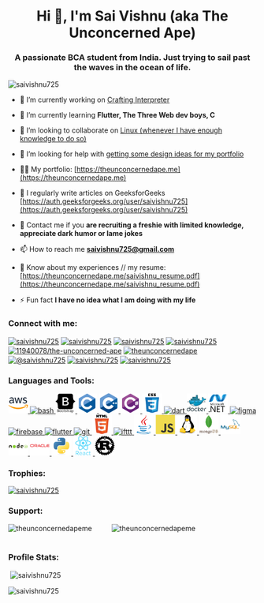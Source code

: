 <h1 align="center">Hi 👋, I'm Sai Vishnu (aka The Unconcerned Ape)</h1>
<h3 align="center">A passionate BCA student from India. Just trying to sail past the waves in the ocean of life.</h3>

<p align="left"> <img src="https://komarev.com/ghpvc/?username=saivishnu725&label=Profile%20views&color=dc8add&style=flat" alt="saivishnu725" /> </p>

- 🔭 I’m currently working on [Crafting Interpreter](https://github.com/saivishnu725/jlox)

- 🌱 I’m currently learning **Flutter, The Three Web dev boys, C**

- 👯 I’m looking to collaborate on [Linux (whenever I have enough knowledge to do so)](https://github.com/torvalds/linux)

- 🤝 I’m looking for help with [getting some design ideas for my portfolio](https://github.com/saivishnu725/portfolio)

- 👨‍💻 My portfolio: [https://theunconcernedape.me](https://theunconcernedape.me)

- 📝 I regularly write articles on GeeksforGeeks [https://auth.geeksforgeeks.org/user/saivishnu725](https://auth.geeksforgeeks.org/user/saivishnu725)

- 💬 Contact me if you **are recruiting a freshie with limited knowledge, appreciate dark humor or lame jokes**

- 📫 How to reach me **<saivishnu725@gmail.com>**

- 📄 Know about my experiences // my resume: [https://theunconcernedape.me/saivishnu_resume.pdf](https://theunconcernedape.me/saivishnu_resume.pdf)

- ⚡ Fun fact **I have no idea what I am doing with my life**

<h3 align="left">Connect with me:</h3>
<p align="left">
<a href="https://codepen.io/saivishnu725" target="blank"><img align="center" src="https://raw.githubusercontent.com/rahuldkjain/github-profile-readme-generator/master/src/images/icons/Social/codepen.svg" alt="saivishnu725" height="30" width="40" /></a>
<a href="https://dev.to/saivishnu725" target="blank"><img align="center" src="https://raw.githubusercontent.com/rahuldkjain/github-profile-readme-generator/master/src/images/icons/Social/devto.svg" alt="saivishnu725" height="30" width="40" /></a>
<a href="https://twitter.com/saivishnu725" target="blank"><img align="center" src="https://raw.githubusercontent.com/rahuldkjain/github-profile-readme-generator/master/src/images/icons/Social/twitter.svg" alt="saivishnu725" height="30" width="40" /></a>
<a href="https://linkedin.com/in/saivishnu725" target="blank"><img align="center" src="https://raw.githubusercontent.com/rahuldkjain/github-profile-readme-generator/master/src/images/icons/Social/linked-in-alt.svg" alt="saivishnu725" height="30" width="40" /></a>
<a href="https://stackoverflow.com/users/11940078/the-unconcerned-ape" target="blank"><img align="center" src="https://raw.githubusercontent.com/rahuldkjain/github-profile-readme-generator/master/src/images/icons/Social/stack-overflow.svg" alt="11940078/the-unconcerned-ape" height="30" width="40" /></a>
<a href="https://instagram.com/theunconcernedape" target="blank"><img align="center" src="https://raw.githubusercontent.com/rahuldkjain/github-profile-readme-generator/master/src/images/icons/Social/instagram.svg" alt="theunconcernedape" height="30" width="40" /></a>
<a href="https://medium.com/@saivishnu725" target="blank"><img align="center" src="https://raw.githubusercontent.com/rahuldkjain/github-profile-readme-generator/master/src/images/icons/Social/medium.svg" alt="@saivishnu725" height="30" width="40" /></a>
<a href="https://www.youtube.com/c/saivishnu725" target="blank"><img align="center" src="https://raw.githubusercontent.com/rahuldkjain/github-profile-readme-generator/master/src/images/icons/Social/youtube.svg" alt="saivishnu725" height="30" width="40" /></a>
<a href="https://auth.geeksforgeeks.org/user/saivishnu725" target="blank"><img align="center" src="https://raw.githubusercontent.com/rahuldkjain/github-profile-readme-generator/master/src/images/icons/Social/geeks-for-geeks.svg" alt="saivishnu725" height="30" width="40" /></a>
</p>

<h3 align="left">Languages and Tools:</h3>
<p align="left"> <a href="https://aws.amazon.com" target="_blank" rel="noreferrer"> <img src="https://raw.githubusercontent.com/devicons/devicon/master/icons/amazonwebservices/amazonwebservices-original-wordmark.svg" alt="aws" width="40" height="40"/> </a> <a href="https://www.gnu.org/software/bash/" target="_blank" rel="noreferrer"> <img src="https://www.vectorlogo.zone/logos/gnu_bash/gnu_bash-icon.svg" alt="bash" width="40" height="40"/> </a> <a href="https://getbootstrap.com" target="_blank" rel="noreferrer"> <img src="https://raw.githubusercontent.com/devicons/devicon/master/icons/bootstrap/bootstrap-plain-wordmark.svg" alt="bootstrap" width="40" height="40"/> </a> <a href="https://www.cprogramming.com/" target="_blank" rel="noreferrer"> <img src="https://raw.githubusercontent.com/devicons/devicon/master/icons/c/c-original.svg" alt="c" width="40" height="40"/> </a> <a href="https://www.w3schools.com/cpp/" target="_blank" rel="noreferrer"> <img src="https://raw.githubusercontent.com/devicons/devicon/master/icons/cplusplus/cplusplus-original.svg" alt="cplusplus" width="40" height="40"/> </a> <a href="https://www.w3schools.com/cs/" target="_blank" rel="noreferrer"> <img src="https://raw.githubusercontent.com/devicons/devicon/master/icons/csharp/csharp-original.svg" alt="csharp" width="40" height="40"/> </a> <a href="https://www.w3schools.com/css/" target="_blank" rel="noreferrer"> <img src="https://raw.githubusercontent.com/devicons/devicon/master/icons/css3/css3-original-wordmark.svg" alt="css3" width="40" height="40"/> </a> <a href="https://dart.dev" target="_blank" rel="noreferrer"> <img src="https://www.vectorlogo.zone/logos/dartlang/dartlang-icon.svg" alt="dart" width="40" height="40"/> </a> <a href="https://www.docker.com/" target="_blank" rel="noreferrer"> <img src="https://raw.githubusercontent.com/devicons/devicon/master/icons/docker/docker-original-wordmark.svg" alt="docker" width="40" height="40"/> </a> <a href="https://dotnet.microsoft.com/" target="_blank" rel="noreferrer"> <img src="https://raw.githubusercontent.com/devicons/devicon/master/icons/dot-net/dot-net-original-wordmark.svg" alt="dotnet" width="40" height="40"/> </a> <a href="https://www.figma.com/" target="_blank" rel="noreferrer"> <img src="https://www.vectorlogo.zone/logos/figma/figma-icon.svg" alt="figma" width="40" height="40"/> </a> <a href="https://firebase.google.com/" target="_blank" rel="noreferrer"> <img src="https://www.vectorlogo.zone/logos/firebase/firebase-icon.svg" alt="firebase" width="40" height="40"/> </a> <a href="https://flutter.dev" target="_blank" rel="noreferrer"> <img src="https://www.vectorlogo.zone/logos/flutterio/flutterio-icon.svg" alt="flutter" width="40" height="40"/> </a> <a href="https://git-scm.com/" target="_blank" rel="noreferrer"> <img src="https://www.vectorlogo.zone/logos/git-scm/git-scm-icon.svg" alt="git" width="40" height="40"/> </a> <a href="https://www.w3.org/html/" target="_blank" rel="noreferrer"> <img src="https://raw.githubusercontent.com/devicons/devicon/master/icons/html5/html5-original-wordmark.svg" alt="html5" width="40" height="40"/> </a> <a href="https://ifttt.com/" target="_blank" rel="noreferrer"> <img src="https://www.vectorlogo.zone/logos/ifttt/ifttt-ar21.svg" alt="ifttt" width="40" height="40"/> </a> <a href="https://www.java.com" target="_blank" rel="noreferrer"> <img src="https://raw.githubusercontent.com/devicons/devicon/master/icons/java/java-original.svg" alt="java" width="40" height="40"/> </a> <a href="https://developer.mozilla.org/en-US/docs/Web/JavaScript" target="_blank" rel="noreferrer"> <img src="https://raw.githubusercontent.com/devicons/devicon/master/icons/javascript/javascript-original.svg" alt="javascript" width="40" height="40"/> </a> <a href="https://www.linux.org/" target="_blank" rel="noreferrer"> <img src="https://raw.githubusercontent.com/devicons/devicon/master/icons/linux/linux-original.svg" alt="linux" width="40" height="40"/> </a> <a href="https://www.mongodb.com/" target="_blank" rel="noreferrer"> <img src="https://raw.githubusercontent.com/devicons/devicon/master/icons/mongodb/mongodb-original-wordmark.svg" alt="mongodb" width="40" height="40"/> </a> <a href="https://www.mysql.com/" target="_blank" rel="noreferrer"> <img src="https://raw.githubusercontent.com/devicons/devicon/master/icons/mysql/mysql-original-wordmark.svg" alt="mysql" width="40" height="40"/> </a> <a href="https://nodejs.org" target="_blank" rel="noreferrer"> <img src="https://raw.githubusercontent.com/devicons/devicon/master/icons/nodejs/nodejs-original-wordmark.svg" alt="nodejs" width="40" height="40"/> </a> <a href="https://www.oracle.com/" target="_blank" rel="noreferrer"> <img src="https://raw.githubusercontent.com/devicons/devicon/master/icons/oracle/oracle-original.svg" alt="oracle" width="40" height="40"/> </a> <a href="https://www.python.org" target="_blank" rel="noreferrer"> <img src="https://raw.githubusercontent.com/devicons/devicon/master/icons/python/python-original.svg" alt="python" width="40" height="40"/> </a> <a href="https://reactjs.org/" target="_blank" rel="noreferrer"> <img src="https://raw.githubusercontent.com/devicons/devicon/master/icons/react/react-original-wordmark.svg" alt="react" width="40" height="40"/> </a> <a href="https://www.rust-lang.org" target="_blank" rel="noreferrer"> <img src="https://raw.githubusercontent.com/devicons/devicon/master/icons/rust/rust-plain.svg" alt="rust" width="40" height="40"/> </a> </p>

<h3 align="left">Trophies:</h3>
<p align="left"> <a href="https://github.com/ryo-ma/github-profile-trophy"><img src="https://github-profile-trophy.vercel.app/?username=saivishnu725" alt="saivishnu725" /></a> </p>

<h3 align="left">Support:</h3>
<p><a href="https://www.buymeacoffee.com/theunconcernedapeme"> <img align="left" src="https://cdn.buymeacoffee.com/buttons/v2/default-yellow.png" height="50" width="210" alt="theunconcernedapeme" /></a><a href="https://ko-fi.com/theunconcernedapeme"> <img align="left" src="https://cdn.ko-fi.com/cdn/kofi3.png?v=3" height="50" width="210" alt="theunconcernedapeme" /></a></p><br><br>

<h3 align="left">Profile Stats:</h3>
<p>&nbsp;<img align="center" src="https://github-readme-stats.vercel.app/api?username=saivishnu725&show_icons=true&theme=dracula&locale=en" alt="saivishnu725" /></p>

<p><img align="center" src="https://github-readme-streak-stats.herokuapp.com/?user=saivishnu725&theme=dark" alt="saivishnu725" /></p>
